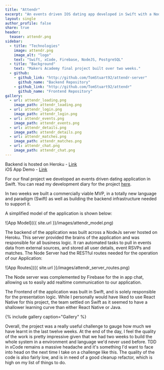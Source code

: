 ```yaml
---
title: "Attendr"
excerpt: "An events driven IOS dating app developed in Swift with a Node backend."
layout: single
author_profile: false
share: true
header:
  teaser: attendr.png
sidebar:
  - title: "Technologies"
    image: attendr.png
    image_alt: "logo"
    text: "Swift, xCode, Firebase, NodeJS, PostgreSQL"
  - title: "Background"
    text: "Makers Academy final project built over two weeks."
  - github:
    - github_link: "http://github.com/TomStuart92/attendr-server"
      github_name: "Backend Repository"
    - github_link: "http://github.com/TomStuart92/attendr"
      github_name: "Frontend Repository"
gallery:
  - url: attendr_loading.png
    image_path: attendr_loading.png
  - url: attendr_login.png
    image_path: attendr_login.png
  - url: attendr_events.png
    image_path: attendr_events.png
  - url: attendr_details.png
    image_path: attendr_details.png
  - url: attendr_matches.png
    image_path: attendr_matches.png
  - url: attendr_chat.png
    image_path: attendr_chat.png
---
```


Backend is hosted on Heroku - [Link](http://www.attendr-server.herokuapp.com)       
iOS App Demo - [Link](http://www.youtube.com/watch?v=a6o0Nbv4VA8)

For our final project we developed an events driven dating application in Swift. You can read my development diary for the project [here](http://tomstuart92.github.io/FinalProject/).

In two weeks we built a commercially viable MVP, in a totally new language and paradigm (Swift) as well as building the backend infrastructure needed to support it.

A simplified model of the application is shown below:

![App Model]({{ site.url }}/images/attendr_model.png)

The backend of the application was built across a NodeJs server hosted on Heroku. This server provided the brains of the application and was responsible for all business logic. It ran automated tasks to pull in events data from external sources, and stored all user details, event RSVPs and matches. The Node Server had the RESTful routes needed for the operation of our Application:

![App Routes]({{ site.url }}/images/attendr_server_routes.png)

The Node server was complemented by Firebase for the in app chat, allowing us to easily add realtime communication to our application.

The Frontend of the application was built in Swift, and is solely responsible for the presentation logic. While I personally would have liked to use React Native for this project, the team settled on Swift as it seemed to have a shallower learning curve than either React Native or Java.  

{% include gallery caption="Gallery" %}

Overall, the project was a really useful challenge to gauge how much we have learnt in the last twelve weeks. At the end of the day, I feel the quality of the work is pretty impressive given that we had two weeks to build the whole system in a environment and language we'd never used before. TDD in xCode remains a massive headache and it's something I'd want to face into head on the next time I take on a challenge like this. The quality of the code is also fairly low, and is in need of a good cleanup refactor, which is high on my list of things to do.
